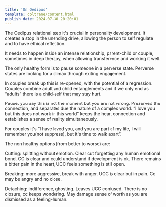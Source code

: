 ```yaml
---
title: 'On Oedipus'
template: coltrane/content.html
publish_date: 2024-07-30 20:20:01
---
```


The Oedipus relational step it's crucial in personality development. It creates a stop in the unending drive, allowing the person to self regulate and to have ethical reflection.

It needs to happen inside an intense relationship, parent-child or couple, sometimes in deep therapy, when allowing transference and working it well.

The only healthy form is to pause someone in a perverse state. Perverse states are looking for a climax through exiting engagement.

In couples break up this is re-opened, with the potential of a regression. Couples combine adult and child entanglements and if we only end as “adults” there is a child-self that may stay hurt.

Pause: you say this is not the moment but you are not wrong. Preserved the connection, and separates due the nature of a complex world. “I love you but this does not work in this world” keeps the heart connection and establishes a sense of reality simultaneously.

For couples it's “I have loved you, and you are part of my life, I will remember you(not suppress), but it's time to walk apart”.

The non healthy options (from better to worse) are: 

Cutting: splitting without emotion. Clear cut forgetting any human emotional bond. CC is clear and could understand if development is ok. There remains a bitter pain in the heart, UCC feels something is still open.

Breaking: more aggressive, break with anger. UCC is clear but in pain. Cc may be angry and no close.

Detaching: indifference, ghosting. Leaves UCC confused. There is no closure, cc keeps wondering. May damage sense of worth as you are dismissed as a feeling-human.